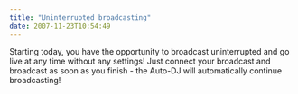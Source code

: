 ```yaml
---
title: "Uninterrupted broadcasting"
date: 2007-11-23T10:54:49
---
```


Starting today, you have the opportunity to broadcast uninterrupted and go live at any time without any settings! Just connect your broadcast and broadcast as soon as you finish - the Auto-DJ will automatically continue broadcasting!
